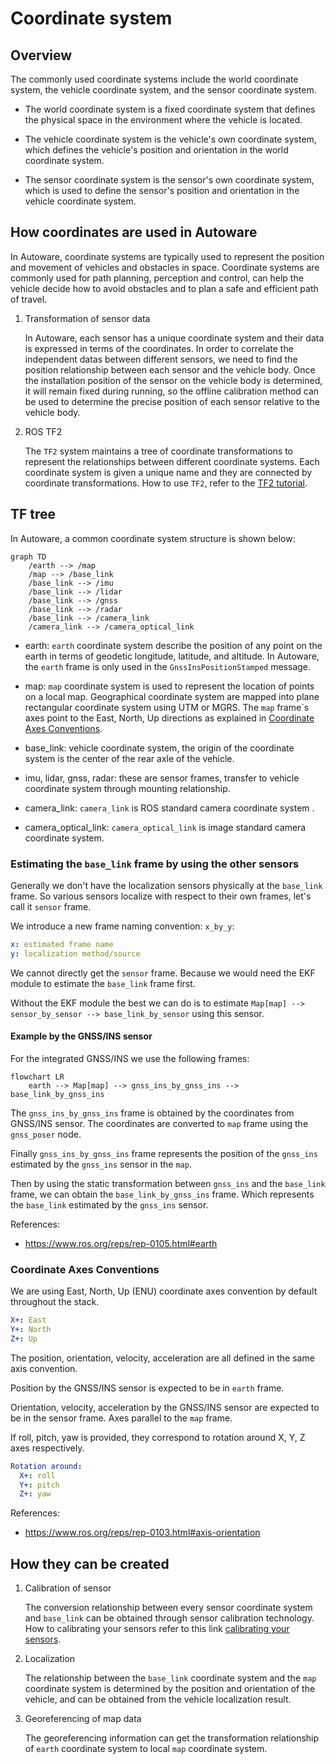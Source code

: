 # Coordinate system

## Overview

The commonly used coordinate systems include the world coordinate system, the vehicle coordinate system, and the sensor coordinate system. 

- The world coordinate system is a fixed coordinate system that defines the physical space in the environment where the vehicle is located.

- The vehicle coordinate system is the vehicle's own coordinate system, which defines the vehicle's position and orientation in the world coordinate system.

- The sensor coordinate system is the sensor's own coordinate system, which is used to define the sensor's position and orientation in the vehicle coordinate system.

## How coordinates are used in Autoware

In Autoware, coordinate systems are typically used to represent the position and movement of vehicles and obstacles in space. Coordinate systems are commonly used for path planning, perception and control, can help the vehicle decide how to avoid obstacles and to plan a safe and efficient path of travel.

1. Transformation of sensor data

   In Autoware, each sensor has a unique coordinate system and their data is expressed in terms of the coordinates. In order to correlate the independent datas between different sensors, we need to find the position relationship between each sensor and the vehicle body. Once the installation position of the sensor on the vehicle body is determined, it will remain fixed during running, so the offline calibration method can be used to determine the precise position of each sensor relative to the vehicle body.

2. ROS TF2

   The `TF2` system maintains a tree of coordinate transformations to represent the relationships between different coordinate systems. Each coordinate system is given a unique name and they are connected by coordinate transformations. How to use `TF2`, refer to the [TF2 tutorial](http://docs.ros.org/en/galactic/Concepts/About-Tf2.html).

## TF tree

In Autoware, a common coordinate system structure is shown below:

```mermaid
graph TD
    /earth --> /map
    /map --> /base_link
    /base_link --> /imu
    /base_link --> /lidar
    /base_link --> /gnss
    /base_link --> /radar
    /base_link --> /camera_link
    /camera_link --> /camera_optical_link
```

- earth: `earth` coordinate system describe the position of any point on the earth in terms of geodetic longitude, latitude, and altitude. In Autoware, the `earth` frame is only used in the `GnssInsPositionStamped` message.

- map: `map` coordinate system is used to represent the location of points on a local map. Geographical coordinate system are mapped into plane rectangular coordinate system using UTM or MGRS. The `map` frame`s axes point to the East, North, Up directions as explained in [Coordinate Axes Conventions](#coordinate-axes-conventions).

- base_link: vehicle coordinate system, the origin of the coordinate system is the center of the rear axle of the vehicle.

- imu, lidar, gnss, radar: these are sensor frames, transfer to vehicle coordinate system through mounting relationship.

- camera_link: `camera_link` is ROS standard camera coordinate system .

- camera_optical_link: `camera_optical_link` is image standard camera coordinate system.

### Estimating the `base_link` frame by using the other sensors

Generally we don't have the localization sensors physically at the `base_link` frame. So various sensors localize with respect to their own frames, let's call it `sensor` frame.

We introduce a new frame naming convention: `x_by_y`:

```yaml
x: estimated frame name
y: localization method/source
```

We cannot directly get the `sensor` frame. Because we would need the EKF module to estimate the `base_link` frame first.

Without the EKF module the best we can do is to estimate `Map[map] --> sensor_by_sensor --> base_link_by_sensor` using this sensor.

#### Example by the GNSS/INS sensor

For the integrated GNSS/INS we use the following frames:

```mermaid
flowchart LR
    earth --> Map[map] --> gnss_ins_by_gnss_ins --> base_link_by_gnss_ins
```

The `gnss_ins_by_gnss_ins` frame is obtained by the coordinates from GNSS/INS sensor. The coordinates are converted to `map` frame using the `gnss_poser` node.

Finally `gnss_ins_by_gnss_ins` frame represents the position of the `gnss_ins` estimated by the `gnss_ins` sensor in the `map`.

Then by using the static transformation between `gnss_ins` and the `base_link` frame, we can obtain the `base_link_by_gnss_ins` frame. Which represents the `base_link` estimated by the `gnss_ins` sensor.

References:

- <https://www.ros.org/reps/rep-0105.html#earth>

### Coordinate Axes Conventions

We are using East, North, Up (ENU) coordinate axes convention by default throughout the stack.

```yaml
X+: East
Y+: North
Z+: Up
```
The position, orientation, velocity, acceleration are all defined in the same axis convention.

Position by the GNSS/INS sensor is expected to be in `earth` frame.

Orientation, velocity, acceleration by the GNSS/INS sensor are expected to be in the sensor frame. Axes parallel to the `map` frame.

If roll, pitch, yaw is provided, they correspond to rotation around X, Y, Z axes respectively.

```yaml
Rotation around:
  X+: roll
  Y+: pitch
  Z+: yaw
```
References:
- <https://www.ros.org/reps/rep-0103.html#axis-orientation>

## How they can be created

1. Calibration of sensor

   The conversion relationship between every sensor coordinate system  and `base_link` can be obtained through sensor calibration technology. How to calibrating your sensors refer to this link [calibrating your sensors](https://autowarefoundation.github.io/autoware-documentation/main/how-to-guides/calibrating-your-sensors/).

2. Localization

   The relationship between the `base_link` coordinate system and the `map` coordinate system is determined by the position and orientation of the vehicle, and can be obtained from the vehicle localization result.

3. Georeferencing of map data

   The georeferencing information can get the transformation relationship of `earth` coordinate system to  local `map` coordinate system.
